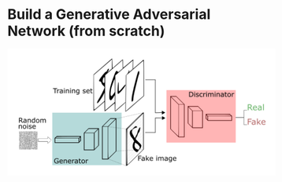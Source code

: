 # Build a Generative Adversarial Network (from scratch)

<img src="gan.png" style="background-color:white;padding:20px;" />

